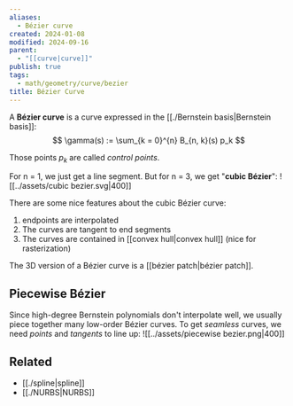 ```yaml
---
aliases:
  - Bézier curve
created: 2024-01-08
modified: 2024-09-16
parent:
  - "[[curve|curve]]"
publish: true
tags:
  - math/geometry/curve/bezier
title: Bézier Curve
---
```

A **Bézier curve** is a curve expressed in the [[./Bernstein basis|Bernstein basis]]:
$$
\gamma(s) := \sum_{k = 0}^{n} B_{n, k}(s) p_k
$$

Those points $p_k$ are called *control points*.

For n = 1, we just get a line segment. But for n = 3, we get "**cubic Bézier**":
![[../assets/cubic bezier.svg|400]]

There are some nice features about the cubic Bézier curve:
1. endpoints are interpolated
2. The curves are tangent to end segments
3. The curves are contained in [[convex hull|convex hull]] (nice for rasterization)

The 3D version of a Bézier curve is a [[bézier patch|bézier patch]].
## Piecewise Bézier
Since high-degree Bernstein polynomials don't interpolate well, we usually piece together many low-order Bézier curves. To get _seamless_ curves, we need _points_ and _tangents_ to line up:
![[../assets/piecewise bezier.png|400]]

## Related
- [[./spline|spline]]
- [[./NURBS|NURBS]]